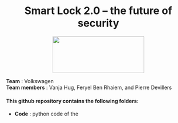 <h1 align="center">Smart Lock 2.0 – the future of security</h1>
<p align="center">
<img src="https://upload.wikimedia.org/wikipedia/commons/thumb/2/2b/Logo_Université_de_Lausanne.svg/1280px-Logo_Université_de_Lausanne.svg.png" width="250" height="100"/> <br>
 </p>

**Team** : Volkswagen <br>
**Team members** : Vanja Hug, Feryel Ben Rhaiem, and Pierre Devillers

#### This github repository contains the following folders:
* **Code** : python code of the  
